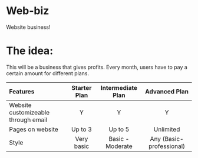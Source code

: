 # Web-biz
Website business! 

# The idea:
This will be a business that gives profits. 
Every month, users have to pay a certain amount for different plans.

Features | Starter Plan | Intermediate Plan | Advanced Plan
:---|:---:|:---:|:---:
Website customizeable through email | Y | Y | Y
Pages on website | Up to 3 | Up to 5 | Unlimited
Style | Very basic | Basic - Moderate | Any (Basic-professional)
